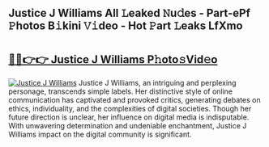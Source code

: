 ## Justice J Williams All 𝙻eaked 𝙽u𝚍es - Part-ePf 𝙿hotos B𝚒kini 𝚅𝚒deo - Hot 𝙿art 𝙻eaks LfXmo

# <h2><a href="http://ld3i5ld.urlbe.top/?page=Justice+J+Williams">🔗🔗👉👉 Justice J Williams P𝚑oto𝚜Vid𝚎o</a></h2>

[![Justice J Williams](https://i.imgur.com/eBuTRDB.gif)](http://ld3i5ld.urlbe.top/?page=Justice+J+Williams)
Justice J Williams, an intriguing and perplexing personage, transcends simple labels. Her distinctive style of online communication has captivated and provoked critics, generating debates on ethics, individuality, and the complexities of digital societies. Though her future direction is unclear, her influence on digital media is indisputable. With unwavering determination and undeniable enchantment, Justice J Williams impact on the digital community is significant.
